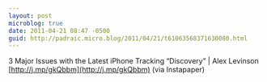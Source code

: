 ```yaml
---
layout: post
microblog: true
date: 2011-04-21 08:47 -0500
guid: http://padraic.micro.blog/2011/04/21/t61063568371630080.html
---
```

3 Major Issues with the Latest iPhone Tracking “Discovery” | Alex Levinson [http://j.mp/gkQbbm](http://j.mp/gkQbbm) (via Instapaper)
